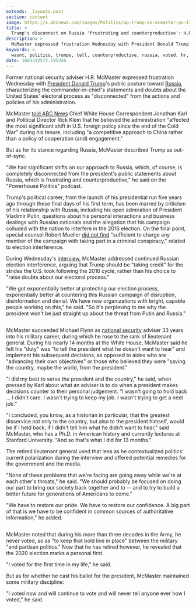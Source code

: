 ```yaml
--- 
extends: _layouts.post 
section: content 
image: https://s.abcnews.com/images/Politics/ap-trump-ss-mcmaster-ps-170228_hpMain_1_16x9_992.jpg 
title: > 
  Trump's disconnect on Russia 'frustrating and counterproductive': H.R. McMaster 
description: > 
  McMaster expressed frustration Wednesday with President Donald Trump's public posture toward Russia, characterizing the commander-in-chief's statements and doubts about the United States' electoral process as "disconnected" from the actions and policies of his administration.But as for its stance regarding Russia, McMaster described Trump as out-of-sync."We had significant shifts on our approach to Russia, which, of course, is completely disconnected from the president's public statements about Russia, which is frustrating and counterproductive," he said on the "Powerhouse Politics" podcast."We got exponentially better at protecting our election process, exponentially better at countering this Russian campaign of disruption, disinformation and denial."So it's perplexing to me why the president won't be just straight up about the threat from Putin and Russia." 
keywords: > 
  wasnt, politics, trumps, tell, counterproductive, russia, voted, hr, disconnect, president, russian, election, frustrating, mcmaster, personal 
date: 1603312572.595346 
--- 
```

<div><p id="_ap_link_President Trump_DonaldTrump_">Former national security adviser H.R. McMaster expressed frustration Wednesday with <a href="https://abcnews.go.com/alerts/donald-trump" id="_ap_link_President Trump_DonaldTrump_" target="_blank">President Donald Trump</a>'s public posture toward <a href="https://abcnews.go.com/alerts/russia-nation" id="_ap_link_Russia_RussiaNation_" target="_blank">Russia</a>, characterizing the commander-in-chief's statements and doubts about the United States' electoral process as "disconnected" from the actions and policies of his administration.</p><p>McMaster <a href="https://abcaudio.com/podcasts/powerhouse-politics/" target="_blank">told ABC News</a> Chief White House Correspondent Jonathan Karl and Political Director Rick Klein that he believed the administration "affected the most significant shift in U.S. foreign policy since the end of the Cold War" during his tenure, including "a competitive approach to China rather than a policy of cooperation (and) engagement."</p><p class="Ad incontentTeads incontentTeads--story ad-slot"></p><p>But as for its stance regarding Russia, McMaster described Trump as out-of-sync.</p><p>"We had significant shifts on our approach to Russia, which, of course, is completely disconnected from the president's public statements about Russia, which is frustrating and counterproductive," he said on the "Powerhouse Politics" podcast.</p><p></p><p>Trump's political career, from the launch of his presidential run five years ago through these final days of his first term, has been marred by criticism of his relationship with Russia, including his open admiration of President Vladimir Putin, questions about his personal interactions and business dealings with Russian nationals and the allegation that his campaign colluded with the nation to interfere in the 2016 election. On the final point, special counsel Robert Mueller <a href="https://abcnews.go.com/Politics/read-full-text-robert-muellers-opening-statement/story?id=64533838" target="_blank">did not find</a> "sufficient to charge any member of the campaign with taking part in a criminal conspiracy," related to election interference.</p><p>During Wednesday's <a href="https://podcasts.apple.com/us/podcast/powerhouse-politics/id1086758563" target="_blank">interview</a>, McMaster addressed continued Russian election interference, arguing that Trump should be "taking credit" for the strides the U.S. took following the 2016 cycle, rather than his choice to "raise doubts about our electoral process."</p><p>"We got exponentially better at protecting our election process, exponentially better at countering this Russian campaign of disruption, disinformation and denial. We have new organizations with bright, capable people working on this," he said. "So it's perplexing to me why the president won't be just straight up about the threat from Putin and Russia."</p><p class="ScrollSpy_container"><p></p></p><p class="RatioFrame aspect-ratio--auto"></p><img class="" alt="PHOTO: President Donald Trump, national security advisor H.R. McMaster, White House chief of staff John Kelly and Defense Secretary Jim Mattis attend a briefing with senior military leaders in the Cabinet Room of the White House, Oct. 5, 2017." src="data:image/gif;base64,R0lGODlhAQABAIAAAAAAAP///yH5BAEAAAAALAAAAAABAAEAAAIBRAA7"><p class="Caption__Wrapper"></p><p class="Ad incontentTeads2 incontentTeads2--story ad-slot"></p><p id="_ap_link_national security_NSA_">McMaster succeeded Michael Flynn as <a href="https://abcnews.go.com/alerts/nsa" id="_ap_link_national security_NSA_" target="_blank">national security</a> adviser 33 years into his military career, during which he rose to the rank of lieutenant general. During his nearly 14 months at the White House, McMaster said he felt his "duty" was "to tell the president what he doesn't want to hear" and implement his subsequent decisions, as opposed to aides who are "advancing their own objectives" or those who believed they were "saving the country, maybe the world, from the president."</p><p>"I did my best to serve the president and the country," he said, when pressed by Karl about what an adviser is to do when a president makes decisions counter to their personal judgement. "I wasn't going to hold back ... I didn't care. I wasn't trying to keep my job. I wasn't trying to get a next job."</p><p>"I concluded, you know, as a historian in particular, that the greatest disservice not only to the country, but also to the president himself, would be if I held back, if I didn't tell him what he didn't want to hear," said McMaster, who has a Ph.D. in American history and currently lectures at Stanford University. "And so that's what I did for 13 months."</p><p>The retired lieutenant general used that lens as he contextualized politics' current polarization during the interview and offered potential remedies for the government and the media.</p><p>"None of these problems that we're facing are going away while we're at each other's throats," he said. "We should probably be focused on doing our part to bring our society back together and to -- and to try to build a better future for generations of Americans to come."</p><p>"We have to restore our pride. We have to restore our confidence. A big part of that is we have to be confident in common sources of authoritative information," he added.</p><p class="ScrollSpy_container"><p></p></p><p class="RatioFrame aspect-ratio--auto"></p><img class="" alt="PHOTO: President Donald Trump shakes hands with Army Lt. Gen. H.R. McMaster at Trump's Mar-a-Lago estate in Palm Beach, Fla., Feb. 20, 2017, after choosing McMaster to be the new national security adviser." src="data:image/gif;base64,R0lGODlhAQABAIAAAAAAAP///yH5BAEAAAAALAAAAAABAAEAAAIBRAA7"><p class="Caption__Wrapper"></p><p>McMaster noted that during his more than three decades in the Army, he never voted, so as "to keep that bold line in place" between the military "and partisan politics." Now that he has retired however, he revealed that the 2020 election marks a personal first.</p><p>"I voted for the first time in my life," he said.</p><p>But as for whether he cast his ballot for the president, McMaster maintained some military discipline:</p><p>"I voted now and will continue to vote and will never tell anyone ever how I voted," he said.</p></div>